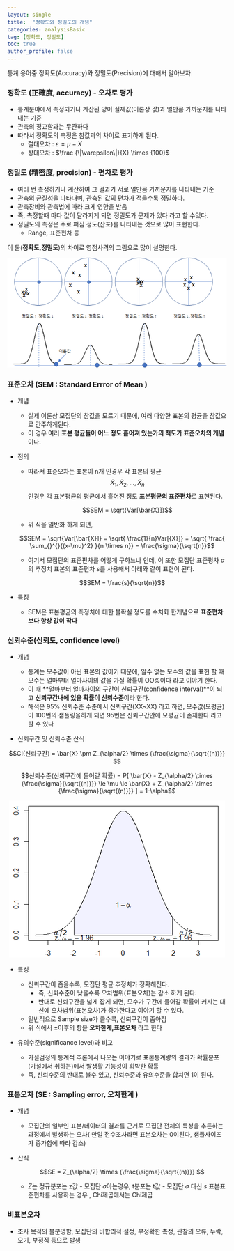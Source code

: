 ```yaml
---
layout: single
title:  "정확도와 정밀도의 개념"
categories: analysisBasic
tag: [정확도, 정밀도]
toc: true
author_profile: false
---
```


통계 용어중 정확도(Accuracy)와 정밀도(Precision)에 대해서 알아보자

### 정확도 (正確度, accuracy) - 오차로 평가
* 통계분야에서 측정되거나 계산된 양이 실제값(이론상 값)과 얼만큼 가까운지를 나타내는 기준
* 관측의 정교함과는 무관하다
* 따라서 정확도의 측정은 참값과의 차이로 표기하게 된다.
  * 절대오차 : $\varepsilon = \mu - X$ 
  * 상대오차 : $\frac {\|\varepsilon\|}{X} \times {100}$
  
### 정밀도 (精密度, precision) - 편차로 평가
* 여러 번 측정하거나 계산하여 그 결과가 서로 얼만큼 가까운지를 나타내는 기준
* 관측의 균질성을 나타내며, 관측된 값의 편차가 적을수록 정밀하다.
* 관측장비와 관측법에 따라 크게 영향을 받음
* 즉, 측정할때 마다 값이 달라지게 되면 정밀도가 문제가 있다 라고 할 수있다.
* 정밀도의 측정은 주로 퍼짐 정도(산포)를 나타내는 것으로 많이 표현한다.
  * Range, 표준편차 등

이 둘(**정확도,정밀도**)의 차이로 영점사격의 그림으로 많이 설명한다.

<center><img src='../../images/2022-03-14-analy-data-2/pic-1.png'/> </center>


### 표준오차 (SEM : Standard Errror of Mean )
* 개념
  * 실제 이론상 모집단의 참값을 모르기 때문에, 여러 다양한 표본의 평균을 참값으로 간주하게된다.
  * 이 경우 여러 **표본 평균들이 어느 정도 흩어져 있는가의 척도가 표준오차의 개념**이다.
  
* 정의
  * 따라서 표준오차는 표본이 n개 인경우 각 표본의 평균 $$\bar{X}_{1} , \bar{X}_{2} , ... , \bar{X}_{n}$$인경우 각 표본평균의 평균에서 흩어진 정도 **표본평균의 표준편차**로 표현된다.
  
    $$SEM = \sqrt{Var[\bar{X}]}$$

  * 위 식을 일반화 하게 되면, 
  
  $$SEM = \sqrt{Var[\bar{X}]} = \sqrt{ \frac{1}{n}Var[{X}]} = \sqrt{ \frac{ \sum_{}^{}{(x-\mu)^2}  }{n \times n}} = \frac{\sigma}{\sqrt{n}}$$

  * 여기서 모집단의 표준편차를 어떻게 구하느냐 인데, 이 또한 모집단 표준평차 $\sigma$의 추정치 표본의 표준편차 $s$를 사용해서 아래와 같이 표현이 된다.
  
  $$SEM =  \frac{s}{\sqrt{n}}$$

* 특징
  * SEM은 표본평균의 측정치에 대한 불확실 정도를 수치화 한개념으로 **표준편차 보다 항상 값이 작다**

### 신뢰수준(신뢰도, confidence level)

* 개념
  * 통계는 모수값이 아닌 표본의 값이기 때문에, 알수 없는 모수의 값을 표현 할 때 모수는 얼마부터 얼마사이의 값을 가질 확률이 OO%이다 라고 이야기 한다.
  * 이 때 **얼마부터 얼마사이의 구간이 신뢰구간(confidence interval)**이 되고 **신뢰구간내에 있을 확률이 신뢰수준**이라 한다.
  * 해석은 95% 신뢰수준 수준에서 신뢰구간(XX~XX) 라고 하면, 모수값(모평균)이 100번의 샘플링을하게 되면 95번은 신뢰구간안에 모평균이 존재한다 라고 할 수 있다

* 신뢰구간 및 신뢰수준 산식
  
$$CI(신뢰구간) = \bar{X} \pm Z_{\alpha/2} \times {\frac{\sigma}{\sqrt{(n)}}} $$

$$신뢰수준(신뢰구간에 들어갈 확률) = P[ \bar{X} - Z_{\alpha/2} \times {\frac{\sigma}{\sqrt{(n)}}} \le \mu \le \bar{X} + Z_{\alpha/2} \times {\frac{\sigma}{\sqrt{(n)}}} ] = 1-\alpha$$

<center><img src='../../images/2022-03-14-analy-data-2/pic-2.png'/> </center>

* 특성
  * 신뢰구간이 좁을수록, 모집단 평균 추정치가 정확해진다.
    * 즉, 신뢰수준이 낮을수록 오차범위(표본오차)는 감소 하게 된다.
    * 반대로 신뢰구간을 넓게 잡게 되면, 모수가 구간에 들어갈 확률이 커지는 대신에 오차범위(표본오차)가 증가한다고 이야기 할 수 있다.
  * 일반적으로 Sample size가 클수록, 신뢰구간이 좁아짐
  * 위 식에서 $\pm$이후의 항을 **오차한계,표본오차** 라고 한다

* 유의수준(significance level)과 비교
  
  * 가설검정의 통계적 추론에서 나오는 이야기로 표본통계량의 결과가 확률분포(가설에서 취하는)에서 발생활 가능성이 희박한 확률
  * 즉, 신뢰수준의 반대로 볼수 있고, 신뢰수준과 유의수준을 합치면 1이 된다.


### 표본오차 (SE : Sampling error, 오차한계 )

* 개념
  * 모집단의 일부인 표본/데이터의 결과를 근거로 모집단 전체의 특성을 추론하는 과정에서 발생하는 오차( 만일 전수조사라면 표본오차는 0이된다, 샘플사이즈가 증가함에 따라 감소)

* 산식
  
  $$SE = Z_{\alpha/2} \times {\frac{\sigma}{\sqrt{(n)}}} $$

  * $Z$는 정규분포는 z값 - 모집단 $\sigma$아는경우, t분포는 t값 - 모집단 $\sigma$ 대신 $s$ 표본표준편차를 사용하는 경우 , Chi제곱에서는 Chi제곱

### 비표본오차

* 조사 목적의 불분명함, 모집단의 비합리적 설정, 부정확한 측정, 관찰의 오류, 누락, 오기, 부정직 등으로 발생